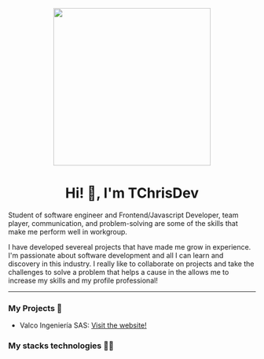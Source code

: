 <div id="container-principal" align="center">
  <img src="https://media.giphy.com/media/bGgsc5mWoryfgKBx1u/giphy.gif" width="320">
  <h1 align="center"> Hi! 👋, I'm TChrisDev</h1>
  <p align="left">Student of software engineer and Frontend/Javascript Developer, team player, communication, and problem-solving are some of the skills   that make me perform well in workgroup.</p>
  
  <p align="left">I have developed severeal projects that have made me grow in experience. I'm passionate about  software development and all I can        learn and discovery in this industry. I really like to collaborate on projects and take the challenges to solve a problem that helps a   cause in the allows me to increase my skills and my profile professional!</p>
</div>

----------------------------------------------------------
<div id="about-me">
  <h3>My Projects 🚀</h3>
    <ul>
      <li>Valco Ingeniería SAS: <a href="https://valcoingenieriasas.com/" target="_blank">Visit the website!</a></<li>
    <ul>
 </div
      
 ----------------------------------------------------------
 <div id="stack">
   <h3>My stacks technologies 🧑‍💻</h3>
 </div>

